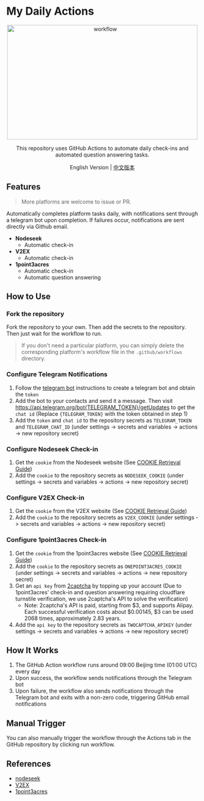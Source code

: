 # My Daily Actions


<div align="center">
  <picture>
    <img src="https://cdn.jsdelivr.net/gh/timerring/scratchpad2023/2024/2025-05-25-14-57-31.png" alt="workflow"  width="500" height="300"/>
  </picture>

This repository uses GitHub Actions to automate daily check-ins and automated question answering tasks.

English Version |
[中文版本](./README.md)
</div>

## Features

> More platforms are welcome to issue or PR.

Automatically completes platform tasks daily, with notifications sent through a telegram bot upon completion. If failures occur, notifications are sent directly via Github email.

- **Nodeseek**
  - Automatic check-in
- **V2EX**
  - Automatic check-in
- **1point3acres**
  - Automatic check-in
  - Automatic question answering

## How to Use

### Fork the repository

Fork the repository to your own. Then add the secrets to the repository. Then just wait for the workflow to run.

> If you don't need a particular platform, you can simply delete the corresponding platform's workflow file in the `.github/workflows` directory.

### Configure Telegram Notifications

1. Follow the [telegram bot](https://core.telegram.org/bots/features#botfather) instructions to create a telegram bot and obtain the `token`
2. Add the bot to your contacts and send it a message. Then visit https://api.telegram.org/bot{TELEGRAM_TOKEN}/getUpdates to get the `chat id` (Replace `{TELEGRAM_TOKEN}` with the token obtained in step 1)
3. Add the `token` and `chat id` to the repository secrets as `TELEGRAM_TOKEN` and `TELEGRAM_CHAT_ID` (under settings -> secrets and variables -> actions -> new repository secret)

### Configure Nodeseek Check-in

1. Get the `cookie` from the Nodeseek website (See [COOKIE Retrieval Guide](https://blog.timerring.com/posts/the-way-to-get-cookie/))
2. Add the `cookie` to the repository secrets as `NODESEEK_COOKIE` (under settings -> secrets and variables -> actions -> new repository secret)

### Configure V2EX Check-in

1. Get the `cookie` from the V2EX website (See [COOKIE Retrieval Guide](https://blog.timerring.com/posts/the-way-to-get-cookie/))
2. Add the `cookie` to the repository secrets as `V2EX_COOKIE` (under settings -> secrets and variables -> actions -> new repository secret)

### Configure 1point3acres Check-in

1. Get the `cookie` from the 1point3acres website (See [COOKIE Retrieval Guide](https://blog.timerring.com/posts/the-way-to-get-cookie/))
2. Add the `cookie` to the repository secrets as `ONEPOINT3ACRES_COOKIE` (under settings -> secrets and variables -> actions -> new repository secret)
3. Get an `api key` from [2captcha](https://2captcha.com/) by topping up your account (Due to 1point3acres' check-in and question answering requiring cloudflare turnstile verification, we use 2captcha's API to solve the verification)
   - Note: 2captcha's API is paid, starting from $3, and supports Alipay. Each successful verification costs about $0.00145, $3 can be used 2068 times, approximately 2.83 years.
4. Add the `api key` to the repository secrets as `TWOCAPTCHA_APIKEY` (under settings -> secrets and variables -> actions -> new repository secret)

## How It Works

1. The GitHub Action workflow runs around 09:00 Beijing time (01:00 UTC) every day
2. Upon success, the workflow sends notifications through the Telegram bot
3. Upon failure, the workflow also sends notifications through the Telegram bot and exits with a non-zero code, triggering GitHub email notifications

## Manual Trigger

You can also manually trigger the workflow through the Actions tab in the GitHub repository by clicking run workflow.

## References

- [nodeseek](https://github.com/xinycai/nodeseek_signin)
- [V2EX](https://github.com/CruiseTian/action-hub)
- [1point3acres](https://github.com/harryhare/1point3acres)
